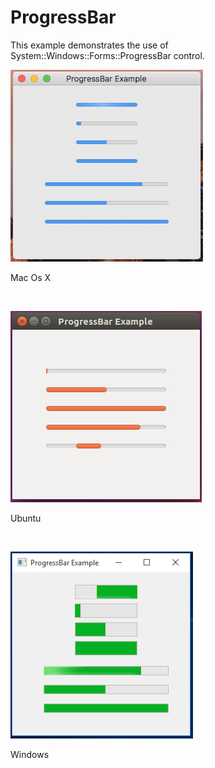# ProgressBar
This example demonstrates the use of System::Windows::Forms::ProgressBar control.
<BR>

![GitHub Logo](../../../Documentations/Images/Examples/Forms/ProgressBarM.png)
<p align="left">Mac Os X</p>
<BR>

![GitHub Logo](../../../Documentations/Images/Examples/Forms/ProgressBarU.png)
<p align="left">Ubuntu</p>
<BR>

![GitHub Logo](../../../Documentations/Images/Examples/Forms/ProgressBarW.png)
<p align="left">Windows</p>
<BR>
